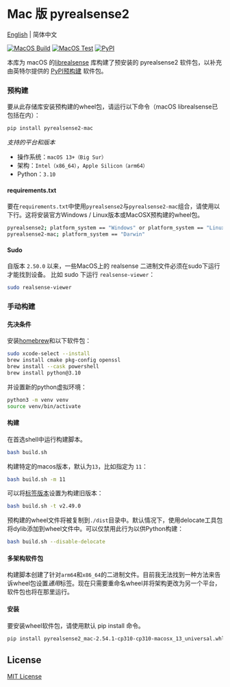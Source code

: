 # Mac 版 pyrealsense2 

[English](./README.md) | 简体中文

[![MacOS Build](https://github.com/yugasun/pyrealsense2-mac/actions/workflows/main.yml/badge.svg)](https://github.com/yugasun/pyrealsense2-mac/actions/workflows/main.yml)
[![MacOS Test](https://github.com/yugasun/pyrealsense2-mac/actions/workflows/test.yml/badge.svg)](https://github.com/yugasun/pyrealsense2-mac/actions/workflows/test.yml)
[![PyPI](https://img.shields.io/pypi/v/pyrealsense2-mac)](https://pypi.org/project/pyrealsense2-mac/)

本库为 macOS 的[librealsense](https://github.com/IntelRealSense/librealsense) 库构建了预安装的 pyrealsense2 软件包，以补充由英特尔提供的 [PyPI预构建](https://pypi.org/project/pyrealsense2/) 软件包。

### 预构建

要从此存储库安装预构建的wheel包，请运行以下命令（macOS librealsense已包括在内）：

```bash
pip install pyrealsense2-mac
```

*支持的平台和版本*

- 操作系统：`macOS 13+（Big Sur）`
- 架构：`Intel（x86_64）`，`Apple Silicon（arm64）`
- Python：`3.10`

#### requirements.txt

要在`requirements.txt`中使用`pyrealsense2`与`pyrealsense2-mac`组合，请使用以下行。这将安装官方Windows / Linux版本或MacOSX预构建的wheel包。

```bash
pyrealsense2; platform_system == "Windows" or platform_system == "Linux"
pyrealsense2-mac; platform_system == "Darwin"
```

#### Sudo

自版本 `2.50.0` 以来，一些MacOS上的 realsense 二进制文件必须在sudo下运行才能找到设备。
比如 sudo 下运行 `realsense-viewer`：

```bash
sudo realsense-viewer
```

### 手动构建

#### 先决条件
安装[homebrew](https://brew.sh/)和以下软件包：

```bash
sudo xcode-select --install
brew install cmake pkg-config openssl
brew install --cask powershell
brew install python@3.10
```

并设置新的python虚拟环境：

```bash
python3 -m venv venv
source venv/bin/activate
```

#### 构建

在首选shell中运行构建脚本。

```bash
bash build.sh
```

构建特定的macos版本，默认为`13`，比如指定为 `11`：

```bash
bash build.sh -m 11
```

可以将[标签版本](https://github.com/IntelRealSense/librealsense/tags)设置为构建旧版本：

```bash
bash build.sh -t v2.49.0
```

预构建的wheel文件将被复制到`./dist`目录中。默认情况下，使用delocate工具包将dylib添加到wheel文件中。可以仅禁用此行为以供Python构建：

```bash
bash build.sh --disable-delocate
```

#### 多架构软件包

构建脚本创建了针对`arm64`和`x86_64`的二进制文件。目前我无法找到一种方法来告诉wheel包设置*通用*标签。现在只需要重命名wheel并将架构更改为另一个平台，软件包也将在那里运行。

#### 安装

要安装wheel软件包，请使用默认 pip install 命令。

```bash
pip install pyrealsense2_mac-2.54.1-cp310-cp310-macosx_13_universal.whl
```

## License

[MIT License](./LICENSE)